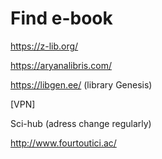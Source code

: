 # Find e-book
https://z-lib.org/

https://aryanalibris.com/

https://libgen.ee/ (library Genesis)


[VPN]

Sci-hub (adress change regularly)

http://www.fourtoutici.ac/
